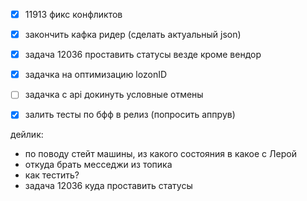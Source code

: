 
- [x] 11913 фикс конфликтов
- [x] закончить кафка ридер (сделать актуальный json)
- [x] задача 12036 проставить статусы везде кроме вендор
- [x] задачка на оптимизацию lozonID 
- [ ] задачка с api докинуть условные отмены
- [x] залить тесты по бфф в релиз (попросить аппрув)


дейлик:
- по поводу стейт машины, из какого состояния в какое c Лерой
- откуда брать месседжи из топика
- как тестить?
- задача 12036 куда проставить статусы
